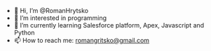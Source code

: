 - 👋 Hi, I’m @RomanHrytsko
- 👀 I’m interested in programming
- 🌱 I’m currently learning Salesforce platform, Apex, Javascript and Python
- 📫 How to reach me: romangritsko@gmail.com
